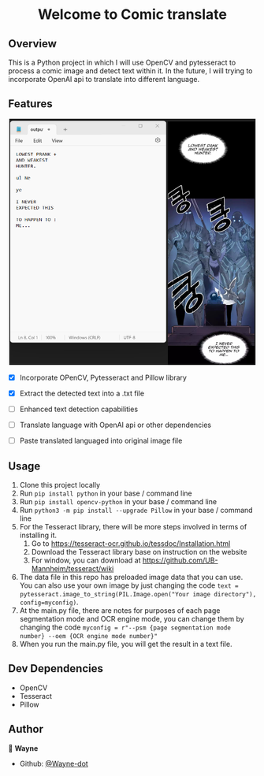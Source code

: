 <h1 align="center">Welcome to Comic translate </h1>

## Overview
This is a Python project in which I will use OpenCV and pytesseract to process a comic image and detect text within it. In the future, I will trying to incorporate OpenAI api to translate into different language.

## Features
<p align="center">
<img src="result.png" width="500" height="500">
</p>

 - [x] Incorporate OPenCV, Pytesseract and Pillow library
 - [x] Extract the detected text into a .txt file
 - [ ] Enhanced text detection capabilities
 - [ ] Translate language with OpenAI api or other dependencies
 - [ ] Paste translated languaged into original image file



## Usage
1. Clone this project locally
2. Run `pip install python` in your base / command line
3. Run `pip install opencv-python` in your base / command line
4. Run `python3 -m pip install --upgrade Pillow` in your base / command line
5. For the Tesseract library, there will be more steps involved in terms of installing it.
   1. Go to https://tesseract-ocr.github.io/tessdoc/Installation.html
   2. Download the Tesseract library base on instruction on the website
   3. For window, you can download at https://github.com/UB-Mannheim/tesseract/wiki
6. The data file in this repo has preloaded image data that you can use. You can also use your own image by just changing the code `text = pytesseract.image_to_string(PIL.Image.open("Your image directory"), config=myconfig)`.
7. At the main.py file, there are notes for purposes of each page segmentation mode and OCR engine mode, you can change them by changing the code `myconfig = r"--psm {page segmentation mode number} --oem {OCR engine mode number}"`
8. When you run the main.py file, you will get the result in a text file.
   
      


## Dev Dependencies
* OpenCV
* Tesseract
* Pillow

## Author

👤 **Wayne**
* Github: [@Wayne-dot](https://github.com/Wayne-dot)
